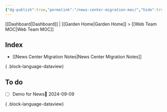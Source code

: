 ```yaml
---
{"dg-publish":true,"permalink":"/news-center-migration-moc/","hide":true,"tags":["WordPress"]}
---
```


[[Dashboard\|Dashboard]] | [[Garden Home\|Garden Home]] > [[Web Team MOC\|Web Team MOC]]

## Index

- [[News Center Migration Notes\|News Center Migration Notes]]

{ .block-language-dataview}

## To do

- [ ] Demo for News📅 2024-09-09

{ .block-language-dataview}
